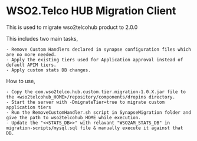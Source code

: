 # WSO2.Telco HUB Migration Client

This is used to migrate wso2telcohub product to 2.0.0

This includes two main tasks,

	- Remove Custom Handlers declared in synapse configuration files which are no more needed.
	- Apply the existing tiers used for Application approval instead of default APIM tiers.	
	- Apply custom stats DB changes.

How to use,

	- Copy the com.wso2telco.hub.custom.tier.migration-1.0.X.jar file to the <wso2telcohub_HOME>/repository/components/dropins directory.
	- Start the server with -DmigrateTier=true to migrate custom application tiers
	- Run the RemoveCustomHandler.sh script in SynapseMigration folder and give the path to wso2telcohub_HOME while execution.
   	- Update the "<<STATS_DB>>" with relavant "WSO2AM_STATS_DB" in migration-scripts/mysql.sql file & manually execute it against that DB.
